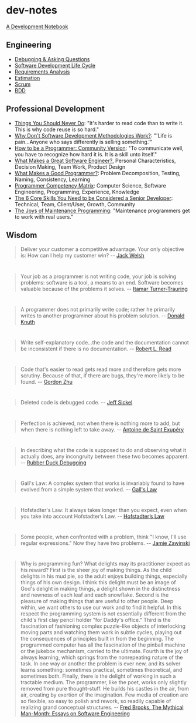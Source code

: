 # dev-notes
[A Development Notebook](http://alexkrupp.typepad.com/sensemaking/2012/09/program-above-and-beyond-your-actual-ability-by-using-freemind.html)

## Engineering
* [Debugging & Asking Questions](Engineering/debugging.md)
* [Software Development Life Cycle](Engineering/SDLC.md)
* [Requirements Analysis](Engineering/requirements.md)
* [Estimation](Engineering/estimation.md)
* [Scrum](Engineering/scrum.md)
* [BDD](Engineering/BDD.md)

## Professional Development
* [Things You Should Never Do](https://www.joelonsoftware.com/2000/04/06/things-you-should-never-do-part-i/): "It's harder to read code than to write it. This is why code reuse is so hard."
* [Why Don't Software Development Methodologies Work?](http://typicalprogrammer.com/why-dont-software-development-methodologies-work): "'Life is pain...Anyone who says differently is selling something.'"
* [How to be a Programmer: Community Version](https://github.com/braydie/HowToBeAProgrammer): "To communicate well, you have to recognize how hard it is. It is a skill unto itself."
* [What Makes a Great Software Engineer?](https://faculty.washington.edu/ajko/papers/Li2015GreatEngineers.pdf), Personal Characteristics, Decision Making, Team Work, Product Design
* [What Makes a Good Programmer?](https://henrikwarne.com/2014/06/30/what-makes-a-good-programmer/): Problem Decomposition, Testing, Naming, Consistency, Learning
* [Programmer Competency Matrix](http://sijinjoseph.com/programmer-competency-matrix/): Computer Science, Software Engineering, Programming, Experience, Knowledge
* [The 6 Core Skills You Need to be Considered a Senior Developer](https://medium.com/zerotomastery/developers-edge-how-to-become-a-senior-developer-f1ec1738cf45): Technical, Team, Client/User, Growth, Community
* [The Joys of Maintenance Programming](http://typicalprogrammer.com/the-joys-of-maintenance-programming): "Maintenance programmers get to work with real users."

## Wisdom

> Deliver your customer a competitive advantage. Your only objective is: How can I help my customer win? -- [Jack Welsh](https://www.google.com/search?hl=en&q=%22the+welch+way%22+podcast+businessweek&oq=%22the+welch+way%22+podcast+businessweek)

#
> Your job as a programmer is not writing code, your job is solving problems: software is a tool, a means to an end. Software becomes valuable because of the problems it solves. -- [Itamar Turner-Trauring](https://codewithoutrules.com/2020/04/20/productivity-skills)

#
> A programmer does not primarily write code; rather he primarily writes to another programmer about his problem solution. -- [Donald Knuth](http://archive.computerhistory.org/resources/text/Knuth_Don_X4100/PDF_index/k-9-pdf/k-9-u2769-1-Baker-What-Programmer-Does.pdf)

#
> Write self-explanatory code...the code and the documentation cannot be inconsistent if there is no documentation. -- [Robert L. Read](https://github.com/braydie/HowToBeAProgrammer)

#
> Code that's easier to read gets read more and therefore gets more scrutiny. Because of that, if there are bugs, they're more likely to be found. -- [Gordon Zhu](https://watchandcode.com/courses/77710/lectures/2001287)

#
> Deleted code is debugged code. -- [Jeff Sickel](http://www.defprogramming.com/quotes-by/jeff-sickel)

#
> Perfection is achieved, not when there is nothing more to add, but when there is nothing left to take away. -- [Antoine de Saint Exupéry](https://en.wikipedia.org/wiki/Antoine_de_Saint-Exup%C3%A9ry)

#
> In describing what the code is supposed to do and observing what it actually does, any incongruity between these two becomes apparent. -- [Rubber Duck Debugging](https://en.wikipedia.org/wiki/Rubber_duck_debugging)

#
> Gall's Law: A complex system that works is invariably found to have evolved from a simple system that worked. –- [Gall's Law](https://en.wikipedia.org/wiki/John_Gall_(author)#Gall.27s_law)

#
> Hofstadter's Law: It always takes longer than you expect, even when you take into account Hofstadter’s Law. -- [Hofstadter’s Law](https://en.wikipedia.org/wiki/Hofstadter%27s_law)

#
> Some people, when confronted with a problem, think "I know, I'll use regular expressions." Now they have two problems. -- [Jamie Zawinski](http://regex.info/blog/2006-09-15/247)

#
> Why is programming fun? What delights may its practitioner expect as his reward? First is the sheer joy of making things. As the child delights in his mud pie, so the adult enjoys building things, especially things of his own design. I think this delight must be an image of God's delight in making things, a delight shown in the distinctness and newness of each leaf and each snowflake. Second is the pleasure of making things that are useful to other people. Deep within, we want others to use our work and to find it helpful. In this respect the programming system is not essentially different from the child's first clay pencil holder "for Daddy's office." Third is the fascination of fashioning complex puzzle-like objects of interlocking moving parts and watching them work in subtle cycles, playing out the consequences of principles built in from the beginning. The programmed computer has all the fascination of the pinball machine or the jukebox mechanism, carried to the ultimate. Fourth is the joy of always learning, which springs from the nonrepeating nature of the task. In one way or another the problem is ever new, and its solver learns something: sometimes practical, sometimes theoretical, and sometimes both. Finally, there is the delight of working in such a tractable medium. The programmer, like the poet, works only slightly removed from pure thought-stuff. He builds his castles in the air, from air, creating by exertion of the imagination. Few media of creation are so flexible, so easy to polish and rework, so readily capable of realizing grand conceptual structures. -- [Fred Brooks, The Mythical Man-Month: Essays on Software Engineering](https://en.wikipedia.org/wiki/The_Mythical_Man-Month)

